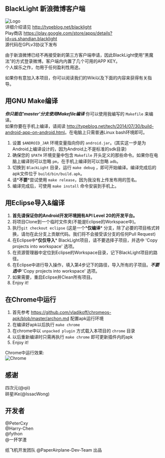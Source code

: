 BlackLight 新浪微博客户端
---
![Logo](https://raw.githubusercontent.com/PaperAirplane-Dev-Team/BlackLight/master/res/drawable-xxhdpi/ic_launcher.png)   
详细介绍请见 <http://typeblog.net/blacklight>  
Play商店 <https://play.google.com/store/apps/details?id=us.shandian.blacklight>  
源代码在GPLv3协议下发布

由于新浪微博已经不再接受新的第三方客户端申请，因此BlackLight使用“黑魔法”的方式登录微博。客户端内内置了几个可用的APP KEY。  
个人娱乐之作，勿用于任何盈利性用途。  

如果你有意加入本项目，你可以阅读我们的Wiki以及下面的内容来获得有关指导。  

用GNU Make编译
---
__*你只能在'master'分支使用Makefile编译*__
你可以使用我编写的 `Makefile` 来编译。  
如果你要在手机上编译，请阅读 <http://typeblog.net/tech/2014/07/30/build-android-app-on-android.html>。在电脑上只需普通Linux bash环境即可。  
1. 设置 `$ANDROID_JAR` 环境变量指向你的 `android.jar`。(其实这一步是为Android上编译设计的，因为Android上不是标准的sdk目录)  
2. 确保您的 `$PATH` 环境变量中包含 `Makefile` 开头定义的那些命令。如果你在电脑上编译则可以忽略 `pm`，在手机上编译则可以忽略 `adb`。  
3. 切换到 `BlackLight` 目录，运行 `make debug` ，即可开始编译。编译完成后的apk文件位于 `build/bin/build.apk`。  
4. 请*__不要__*尝试使用 `make release`，因为我没有上传发布用的签名。  
5. 编译完成后，可使用 `make install` 命令安装到手机上。  

用Eclipse导入&编译
---
1. __首先请保证你的Android开发环境拥有API Level 20的开发平台。__   
2. 将项目Clone到一个临时文件夹(不能是Eclipse的Workspace中)。
3. 执行`git checkout eclipse` (这是一个*__仅编译__* 分支，除了必要的项目格式转换，请勿在此分支上贡献代码。我们将不会接受该分支的任何Pull Request)
4. 在Eclipse中*__仅仅导入__* BlackLight项目，请不要选择子项目，并选中 'Copy projects into workspace' 选项。
5. 在资源管理器中定位到Eclipse的Workspace目录，记下BlackLight项目的路径。
6. 在Eclipse中进行导入操作，填入第4步记下的路径，导入所有的子项目。*__不要选中__* 'Copy projects into workspace' 选项。
7. 如果需要，重启Eclipse并Clean所有项目。
8. Enjoy it!

在Chrome中运行
---
1. 首先参考 <https://github.com/vladikoff/chromeos-apk/blob/master/archon.md> 配置apk运行环境
2. 在编译好apk以后执行 `make chrome`
3. 在chrome中以 `unpacked plugin` 方式载入本项目的 `chrome` 目录
4. 以后重新编译时只需再执行 `make chrome` 即可更新插件内的apk
5. Enjoy it!

Chrome中运行效果:  
![Chrome](https://raw.githubusercontent.com/PaperAirplane-Dev-Team/BlackLight/master/art/chrome-screenshot.png)

感谢
---
四次元(@qii)  
碎星iKe(@IssacWong)


开发者
---
@PeterCxy  
@Harry-Chen  
@fython  
@一抔学渣  

纸飞机开发团队 @PaperAirplane-Dev-Team 出品
